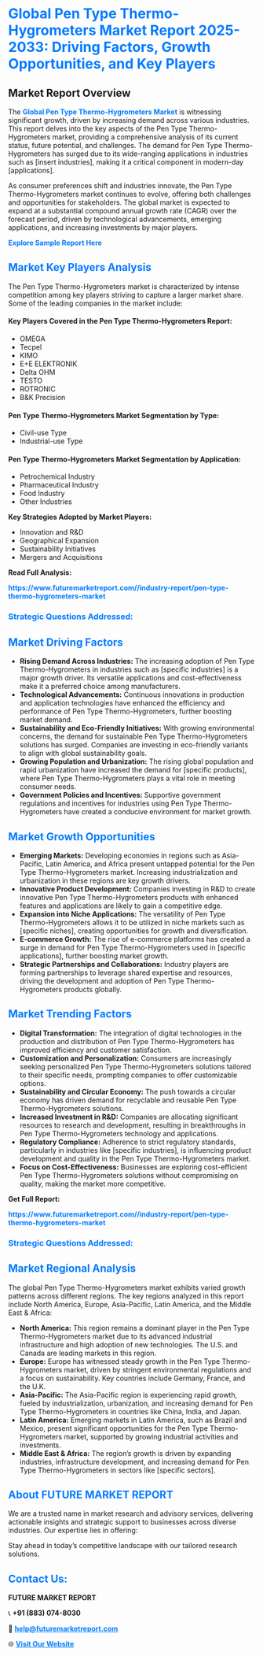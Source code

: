 <h1 style="color: #007BFF;">Global Pen Type Thermo-Hygrometers Market Report 2025-2033: Driving Factors, Growth Opportunities, and Key Players</h1>

<section id="overview">
<h2>Market Report Overview</h2>
<p>The <a href="https://www.futuremarketreport.com//industry-report/pen-type-thermo-hygrometers-market" style="color: #007BFF; text-decoration: none;"><strong>Global Pen Type Thermo-Hygrometers Market</strong></a> is witnessing significant growth, driven by increasing demand across various industries. This report delves into the key aspects of the Pen Type Thermo-Hygrometers market, providing a comprehensive analysis of its current status, future potential, and challenges. The demand for Pen Type Thermo-Hygrometers has surged due to its wide-ranging applications in industries such as [insert industries], making it a critical component in modern-day [applications].</p>
<p>As consumer preferences shift and industries innovate, the Pen Type Thermo-Hygrometers market continues to evolve, offering both challenges and opportunities for stakeholders. The global market is expected to expand at a substantial compound annual growth rate (CAGR) over the forecast period, driven by technological advancements, emerging applications, and increasing investments by major players.</p>
</section>

<section id="overview">
<p><a href="https://www.futuremarketreport.com//request-sample/reportId=81850" style="color: #007BFF; text-decoration: none;"><strong>Explore Sample Report Here</strong></a></p>
</section>

<section id="key-players">
<h2 style="color: #007BFF;">Market Key Players Analysis</h2>
<p>The Pen Type Thermo-Hygrometers market is characterized by intense competition among key players striving to capture a larger market share. Some of the leading companies in the market include:</p>
<h4>Key Players Covered in the Pen Type Thermo-Hygrometers Report:</h4>
<ul><li>OMEGA</li><li>Tecpel</li><li>KIMO</li><li>E+E ELEKTRONIK</li><li>Delta OHM</li><li>TESTO</li><li>ROTRONIC</li><li>B&amp;K Precision</li></ul>
<h4>Pen Type Thermo-Hygrometers Market Segmentation by Type:</h4>
<ul><li>Civil-use Type</li><li>Industrial-use Type</li></ul>

<h4>Pen Type Thermo-Hygrometers Market Segmentation by Application:</h4>
<ul><li>Petrochemical Industry</li><li>Pharmaceutical Industry</li><li>Food Industry</li><li>Other Industries</li></ul>
<p><strong>Key Strategies Adopted by Market Players:</strong></p>
<ul>
<li>Innovation and R&D</li>
<li>Geographical Expansion</li>
<li>Sustainability Initiatives</li>
<li>Mergers and Acquisitions</li>
</ul>
</section>

<section>
<p><strong>Read Full Analysis: </strong></p><a href="https://www.futuremarketreport.com//industry-report/pen-type-thermo-hygrometers-market" style="color: #007BFF; text-decoration: none;"><strong>https://www.futuremarketreport.com//industry-report/pen-type-thermo-hygrometers-market</strong></a>
<h3 style="color: #007BFF;">Strategic Questions Addressed:</h3>
</section>

<section id="driving-factors">
<h2 style="color: #007BFF;">Market Driving Factors</h2>
<ul>
<li><strong>Rising Demand Across Industries:</strong> The increasing adoption of Pen Type Thermo-Hygrometers in industries such as [specific industries] is a major growth driver. Its versatile applications and cost-effectiveness make it a preferred choice among manufacturers.</li>
<li><strong>Technological Advancements:</strong> Continuous innovations in production and application technologies have enhanced the efficiency and performance of Pen Type Thermo-Hygrometers, further boosting market demand.</li>
<li><strong>Sustainability and Eco-Friendly Initiatives:</strong> With growing environmental concerns, the demand for sustainable Pen Type Thermo-Hygrometers solutions has surged. Companies are investing in eco-friendly variants to align with global sustainability goals.</li>
<li><strong>Growing Population and Urbanization:</strong> The rising global population and rapid urbanization have increased the demand for [specific products], where Pen Type Thermo-Hygrometers plays a vital role in meeting consumer needs.</li>
<li><strong>Government Policies and Incentives:</strong> Supportive government regulations and incentives for industries using Pen Type Thermo-Hygrometers have created a conducive environment for market growth.</li>
</ul>
</section>

<section id="growth-opportunities">
<h2 style="color: #007BFF;">Market Growth Opportunities</h2>
<ul>
<li><strong>Emerging Markets:</strong> Developing economies in regions such as Asia-Pacific, Latin America, and Africa present untapped potential for the Pen Type Thermo-Hygrometers market. Increasing industrialization and urbanization in these regions are key growth drivers.</li>
<li><strong>Innovative Product Development:</strong> Companies investing in R&D to create innovative Pen Type Thermo-Hygrometers products with enhanced features and applications are likely to gain a competitive edge.</li>
<li><strong>Expansion into Niche Applications:</strong> The versatility of Pen Type Thermo-Hygrometers allows it to be utilized in niche markets such as [specific niches], creating opportunities for growth and diversification.</li>
<li><strong>E-commerce Growth:</strong> The rise of e-commerce platforms has created a surge in demand for Pen Type Thermo-Hygrometers used in [specific applications], further boosting market growth.</li>
<li><strong>Strategic Partnerships and Collaborations:</strong> Industry players are forming partnerships to leverage shared expertise and resources, driving the development and adoption of Pen Type Thermo-Hygrometers products globally.</li>
</ul>
</section>

<section id="trending-factors">
<h2 style="color: #007BFF;">Market Trending Factors</h2>
<ul>
<li><strong>Digital Transformation:</strong> The integration of digital technologies in the production and distribution of Pen Type Thermo-Hygrometers has improved efficiency and customer satisfaction.</li>
<li><strong>Customization and Personalization:</strong> Consumers are increasingly seeking personalized Pen Type Thermo-Hygrometers solutions tailored to their specific needs, prompting companies to offer customizable options.</li>
<li><strong>Sustainability and Circular Economy:</strong> The push towards a circular economy has driven demand for recyclable and reusable Pen Type Thermo-Hygrometers solutions.</li>
<li><strong>Increased Investment in R&D:</strong> Companies are allocating significant resources to research and development, resulting in breakthroughs in Pen Type Thermo-Hygrometers technology and applications.</li>
<li><strong>Regulatory Compliance:</strong> Adherence to strict regulatory standards, particularly in industries like [specific industries], is influencing product development and quality in the Pen Type Thermo-Hygrometers market.</li>
<li><strong>Focus on Cost-Effectiveness:</strong> Businesses are exploring cost-efficient Pen Type Thermo-Hygrometers solutions without compromising on quality, making the market more competitive.</li>
</ul>
</section>

<section>
<p><strong>Get Full Report: </strong></p><a href="https://www.futuremarketreport.com//industry-report/pen-type-thermo-hygrometers-market" style="color: #007BFF; text-decoration: none;"><strong>https://www.futuremarketreport.com//industry-report/pen-type-thermo-hygrometers-market</strong></a>
<h3 style="color: #007BFF;">Strategic Questions Addressed:</h3>
</section>


<section id="regional-analysis">
<h2 style="color: #007BFF;">Market Regional Analysis</h2>
<p>The global Pen Type Thermo-Hygrometers market exhibits varied growth patterns across different regions. The key regions analyzed in this report include North America, Europe, Asia-Pacific, Latin America, and the Middle East & Africa:</p>
<ul>
<li><strong>North America:</strong> This region remains a dominant player in the Pen Type Thermo-Hygrometers market due to its advanced industrial infrastructure and high adoption of new technologies. The U.S. and Canada are leading markets in this region.</li>
<li><strong>Europe:</strong> Europe has witnessed steady growth in the Pen Type Thermo-Hygrometers market, driven by stringent environmental regulations and a focus on sustainability. Key countries include Germany, France, and the U.K.</li>
<li><strong>Asia-Pacific:</strong> The Asia-Pacific region is experiencing rapid growth, fueled by industrialization, urbanization, and increasing demand for Pen Type Thermo-Hygrometers in countries like China, India, and Japan.</li>
<li><strong>Latin America:</strong> Emerging markets in Latin America, such as Brazil and Mexico, present significant opportunities for the Pen Type Thermo-Hygrometers market, supported by growing industrial activities and investments.</li>
<li><strong>Middle East & Africa:</strong> The region’s growth is driven by expanding industries, infrastructure development, and increasing demand for Pen Type Thermo-Hygrometers in sectors like [specific sectors].</li>
</ul>
</section>

<footer>
<h2 style="color: #007BFF;">About FUTURE MARKET REPORT</h2>
<p>We are a trusted name in market research and advisory services, delivering actionable insights and strategic support to businesses across diverse industries. Our expertise lies in offering:</p>

<p>Stay ahead in today’s competitive landscape with our tailored research solutions.</p>

<h2 style="color: #007BFF;">Contact Us:</h2>
<p><strong>FUTURE MARKET REPORT</strong></p>
<p>📞 <strong>+91 (883) 074-8030</strong></p>
<p>📧 <strong><a href="mailto:help@futuremarketreport.com" style="color: #007BFF;">help@futuremarketreport.com</a></strong></p>
<p>🌐 <strong><a href="https://www.futuremarketreport.com/" style="color: #007BFF;">Visit Our Website</a></strong></p>
</footer>
